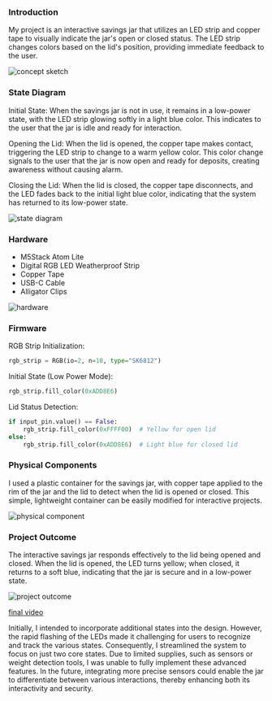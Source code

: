 ### Introduction

My project is an interactive savings jar that utilizes an LED strip and copper tape to visually indicate the jar's open or closed status. The LED strip changes colors based on the lid's position, providing immediate feedback to the user.

![concept sketch](https://github.com/vanessahuang29/adv-interactive-prototyping/blob/main/sketch.jpg) 

### State Diagram

Initial State: When the savings jar is not in use, it remains in a low-power state, with the LED strip glowing softly in a light blue color. This indicates to the user that the jar is idle and ready for interaction.

Opening the Lid: When the lid is opened, the copper tape makes contact, triggering the LED strip to change to a warm yellow color. This color change signals to the user that the jar is now open and ready for deposits, creating awareness without causing alarm.

Closing the Lid: When the lid is closed, the copper tape disconnects, and the LED fades back to the initial light blue color, indicating that the system has returned to its low-power state.

![state diagram](https://github.com/vanessahuang29/adv-interactive-prototyping/blob/main/state%20diagram.jpg) 

### Hardware

* M5Stack Atom Lite  
* Digital RGB LED Weatherproof Strip
* Copper Tape
* USB-C Cable
* Alligator Clips

![hardware](https://github.com/vanessahuang29/adv-interactive-prototyping/blob/main/hardware.jpg)

### Firmware   

RGB Strip Initialization:

``` Python  
rgb_strip = RGB(io=2, n=10, type="SK6812")
```

Initial State (Low Power Mode):

``` Python  
rgb_strip.fill_color(0xADD8E6)
```

Lid Status Detection:

``` Python  
if input_pin.value() == False:
    rgb_strip.fill_color(0xFFFF00)  # Yellow for open lid
else:
    rgb_strip.fill_color(0xADD8E6)  # Light blue for closed lid
```

### Physical Components   

I used a plastic container for the savings jar, with copper tape applied to the rim of the jar and the lid to detect when the lid is opened or closed. This simple, lightweight container can be easily modified for interactive projects.

![physical component](https://github.com/vanessahuang29/adv-interactive-prototyping/blob/main/physical_component.jpg)

### Project Outcome  

The interactive savings jar responds effectively to the lid being opened and closed. When the lid is opened, the LED turns yellow; when closed, it returns to a soft blue, indicating that the jar is secure and in a low-power state.

![project outcome](https://github.com/vanessahuang29/adv-interactive-prototyping/blob/main/project_outcome.jpg)

[final video](https://github.com/vanessahuang29/adv-interactive-prototyping/blob/main/video.mp4)


Initially, I intended to incorporate additional states into the design. However, the rapid flashing of the LEDs made it challenging for users to recognize and track the various states. Consequently, I streamlined the system to focus on just two core states. Due to limited supplies, such as sensors or weight detection tools, I was unable to fully implement these advanced features. In the future, integrating more precise sensors could enable the jar to differentiate between various interactions, thereby enhancing both its interactivity and security.

